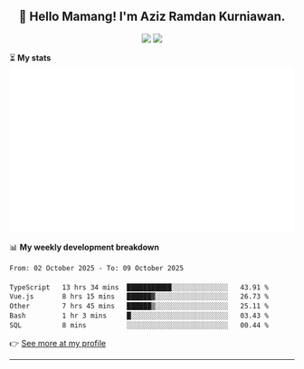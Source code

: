 <h2 align="center">👋 Hello Mamang! I'm Aziz Ramdan Kurniawan.</h2>  
<p align="center">
  <img src="https://komarev.com/ghpvc/?username=azizramdan">
  <img src="https://wakatime.com/badge/user/90056fa0-4c31-4eca-954e-2a3ac05896f9.svg">
</p>
    
⏳ **My stats**  
![](https://raw.githubusercontent.com/azizramdan/github-stats/master/generated/overview.svg#gh-dark-mode-only)

📊 **My weekly development breakdown**
<!--START_SECTION:waka-->

```txt
From: 02 October 2025 - To: 09 October 2025

TypeScript   13 hrs 34 mins  ███████████░░░░░░░░░░░░░░   43.91 %
Vue.js       8 hrs 15 mins   ██████▓░░░░░░░░░░░░░░░░░░   26.73 %
Other        7 hrs 45 mins   ██████▒░░░░░░░░░░░░░░░░░░   25.11 %
Bash         1 hr 3 mins     █░░░░░░░░░░░░░░░░░░░░░░░░   03.43 %
SQL          8 mins          ░░░░░░░░░░░░░░░░░░░░░░░░░   00.44 %
```

<!--END_SECTION:waka-->
👉 [See more at my profile](https://wakatime.com/@azizramdan)
***
